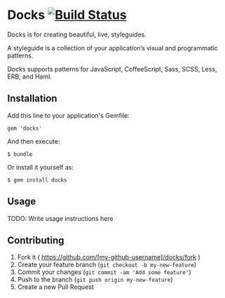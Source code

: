 # Docks [![Build Status](https://travis-ci.org/lemonmade/docks.svg?branch=master)](https://travis-ci.org/lemonmade/docks)

Docks is for creating beautiful, live, styleguides.

A styleguide is a collection of your application’s visual and programmatic patterns.

Docks supports patterns for JavaScript, CoffeeScript, Sass, SCSS, Less, ERB, and Haml.

## Installation

Add this line to your application's Gemfile:

    gem 'docks'

And then execute:

    $ bundle

Or install it yourself as:

    $ gem install docks

## Usage

TODO: Write usage instructions here

## Contributing

1. Fork it ( https://github.com/[my-github-username]/docks/fork )
2. Create your feature branch (`git checkout -b my-new-feature`)
3. Commit your changes (`git commit -am 'Add some feature'`)
4. Push to the branch (`git push origin my-new-feature`)
5. Create a new Pull Request
